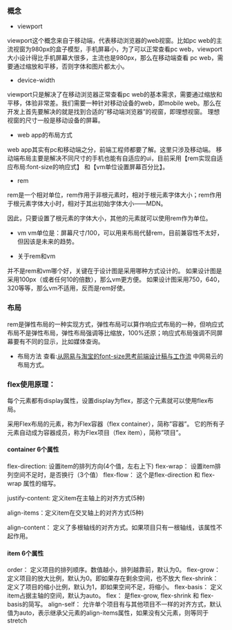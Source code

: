 ### 概念
- viewport

viewport这个概念来自于移动端，代表移动浏览器的web视窗。比如pc web的主流视窗为980px的盒子模型，手机屏幕小，为了可以正常查看pc web，viewport大小设计得比手机屏幕大很多，主流也是980px，那么在移动端查看 pc web，需要通过缩放和平移，否则字体和图片都太小。

- device-width

viewport只是解决了在移动浏览器正常查看pc web的基本需求，需要通过缩放和平移，体验非常差。我们需要一种针对移动设备的web，即mobile web。那么在开发上首先要解决的就是找到合适的“移动端浏览器”的视窗，即理想视窗。 理想视窗的尺寸一般是移动设备的屏幕。
<meta name="viewport" content="width=device-width, initial-scale=1.0">


- web app的布局方式

web app其实有pc和移动端之分，前端工程师都要了解。这里只涉及移动端。
移动端布局主要是解决不同尺寸的手机也能有自适应的ui，目前采用【rem实现自适应布局:font-size的响应式】 和【vm单位设置屏幕百分比】。

- rem

rem是一个相对单位，rem作用于非根元素时，相对于根元素字体大小；rem作用于根元素字体大小时，相对于其出初始字体大小——MDN。

因此，只要设置了根元素的字体大小，其他的元素就可以使用rem作为单位。

- vm
vm单位是：屏幕尺寸/100，可以用来布局代替rem，目前兼容性不太好，但因该是未来的趋势。

- 关于rem和vm

并不是rem和vm哪个好，关键在于设计图是采用哪种方式设计的。
如果设计图是采用100px（或者任何10的倍数），那么vm更方便。
如果设计图采用750，640，320等等，那么vm不适用，反而是rem好使。

### 布局

rem是弹性布局的一种实现方式，弹性布局可以算作响应式布局的一种，但响应式布局不是弹性布局，弹性布局强调等比缩放，100%还原；响应式布局强调不同屏幕要有不同的显示，比如媒体查询。

- 布局方法
查看:[从网易与淘宝的font-size思考前端设计稿与工作流](https://www.cnblogs.com/lyzg/p/4877277.html) 中网易云的布局方式。

### flex使用原理：

每个元素都有display属性，设置display为flex，那这个元素就可以使用flex布局。

采用Flex布局的元素，称为Flex容器（flex container），简称”容器”。
它的所有子元素自动成为容器成员，称为Flex项目（flex item），简称”项目”。

#### container 6个属性

flex-direction: 设置item的排列方向(4个值，左右上下)
flex-wrap： 设置item排列空间不足时，是否换行（3个值）
flex-flow： 这个是flex-direction 和 flex-wrap 属性的缩写。

justify-content: 定义item在主轴上的对齐方式(5种)


align-items：定义item在交叉轴上的对齐方式(5种)

align-content： 定义了多根轴线的对齐方式。如果项目只有一根轴线，该属性不起作用。

#### item 6个属性

order： 定义项目的排列顺序。数值越小，排列越靠前，默认为0。
flex-grow： 定义项目的放大比例，默认为0。即如果存在剩余空间，也不放大
flex-shrink： 定义了项目的缩小比例，默认为1，即如果空间不足，将缩小。
flex-basis： 定义item占据主轴的空间，默认为auto。
flex：  是flex-grow, flex-shrink 和 flex-basis的简写。 
align-self： 允许单个项目有与其他项目不一样的对齐方式，默认值为auto，表示继承父元素的align-items属性，如果没有父元素，则等同于stretch
